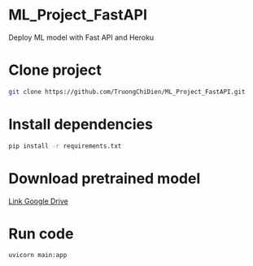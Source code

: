 # ML_Project_FastAPI
Deploy ML model with Fast API and Heroku

# Clone project
```bash
git clone https://github.com/TruongChiDien/ML_Project_FastAPI.git
```

# Install dependencies
```bash
pip install -r requirements.txt
```

# Download pretrained model
[Link Google Drive](https://drive.google.com/file/d/1SoIqI7aNAkaI7HiPPwUspKa7rzhltwon/view?usp=sharing)

# Run code
```bash
uvicorn main:app
```
